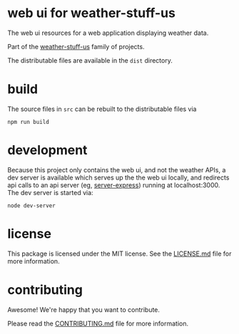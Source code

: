web ui for weather-stuff-us
================================================================================

The web ui resources for a web application displaying weather data.

Part of the [weather-stuff-us][] family of projects.

The distributable files are available in the `dist` directory.

[weather-stuff-us]: https://weather-stuff-us.github.io/

build
================================================================================

The source files in `src` can be rebuilt to the distributable files via

    npm run build


development
================================================================================

Because this project only contains the web ui, and not the weather APIs, a
dev server is available which serves up the the web ui locally, and
redirects api calls to an api server (eg, [server-express][]) running at
localhost:3000.  The dev server is started via:

    node dev-server

[server-express]: https://github.com/weather-stuff-us/server-api


license
================================================================================

This package is licensed under the MIT license.  See the [LICENSE.md][] file
for more information.


contributing
================================================================================

Awesome!  We're happy that you want to contribute.

Please read the [CONTRIBUTING.md][] file for more information.


[LICENSE.md]: LICENSE.md
[CONTRIBUTING.md]: CONTRIBUTING.md